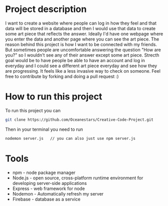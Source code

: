 # Project description
I want to create a website where people can log in how they feel and that data will be stored in a database 
and then I would use that data to create some art piece that reflects the answer.
Ideally I'd have one webpage where you enter the data and another page where you can see the art piece.
The reason behind this project is how I want to be connected with my friends. 
But sometimes people are uncomfortable answering the question "How are you?" so I wouldn't see any of their answer except some art piece.
Strecth goal would be to have people be able to have an account and log in everyday and I could see a different art piece everyday and see how they are progressing. It feels like a less invasive way to check on someone. 
Feel free to contribute by forking and doing a pull request :)

# How to run this project
To run this project you can 
```bash
git clone https://github.com/Oceanestars/Creative-Code-Project.git
```
Then in your terminal you need to run
```bash
nodemon server.js   // you can also just use npm server.js
```


# Tools
  * npm - node package manager
  * Node.js - open source, cross-platform runtime environment for developing server-side applications
  * Express - web framework for node
  * Nodemon - Automatically refresh my server
  * Firebase - database as a service
